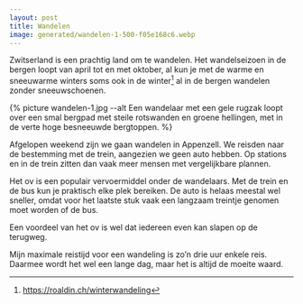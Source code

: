 ```yaml
---
layout: post
title: Wandelen
image: generated/wandelen-1-500-f05e168c6.webp
---
```


Zwitserland is een prachtig land om te wandelen. Het wandelseizoen in de bergen loopt van april tot en met oktober, al kun je met de warme en sneeuwarme winters soms ook in de winter[^1] al in de bergen wandelen zonder sneeuwschoenen.

{% picture wandelen-1.jpg --alt Een wandelaar met een gele rugzak loopt over een smal bergpad met steile rotswanden en groene hellingen, met in de verte hoge besneeuwde bergtoppen. %}

Afgelopen weekend zijn we gaan wandelen in Appenzell. We reisden naar de bestemming met de trein, aangezien we geen auto hebben. Op stations en in de trein zitten dan vaak meer mensen met vergelijkbare plannen.

Het ov is een populair vervoermiddel onder de wandelaars. Met de trein en de bus kun je praktisch elke plek bereiken. De auto is helaas meestal wel sneller, omdat voor het laatste stuk vaak een langzaam treintje genomen moet worden of de bus.

Een voordeel van het ov is wel dat iedereen even kan slapen op de terugweg.

Mijn maximale reistijd voor een wandeling is zo’n drie uur enkele reis. Daarmee wordt het wel een lange dag, maar het is altijd de moeite waard.

[^1]: <https://roaldin.ch/winterwandeling>
